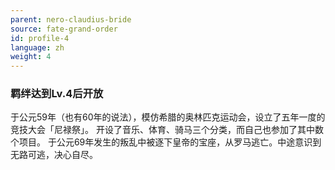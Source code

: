 ```yaml
---
parent: nero-claudius-bride
source: fate-grand-order
id: profile-4
language: zh
weight: 4
---
```


### 羁绊达到Lv.4后开放

于公元59年（也有60年的说法），模仿希腊的奥林匹克运动会，设立了五年一度的竞技大会「尼禄祭」。
开设了音乐、体育、骑马三个分类，而自己也参加了其中数个项目。
于公元69年发生的叛乱中被逐下皇帝的宝座，从罗马逃亡。中途意识到无路可逃，决心自尽。
